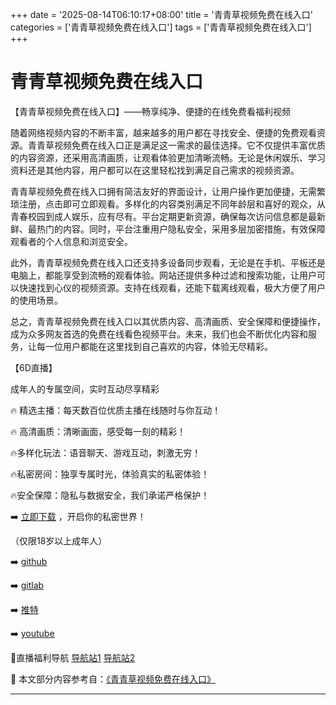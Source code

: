 +++
date = '2025-08-14T06:10:17+08:00'
title = '青青草视频免费在线入口'
categories = ['青青草视频免费在线入口']
tags = ['青青草视频免费在线入口']
+++

# 青青草视频免费在线入口

【青青草视频免费在线入口】——畅享纯净、便捷的在线免费看福利视频

随着网络视频内容的不断丰富，越来越多的用户都在寻找安全、便捷的免费观看资源。青青草视频免费在线入口正是满足这一需求的最佳选择。它不仅提供丰富优质的内容资源，还采用高清画质，让观看体验更加清晰流畅。无论是休闲娱乐、学习资料还是其他内容，用户都可以在这里轻松找到满足自己需求的视频资源。

青青草视频免费在线入口拥有简洁友好的界面设计，让用户操作更加便捷，无需繁琐注册，点击即可立即观看。多样化的内容类别满足不同年龄层和喜好的观众，从青春校园到成人娱乐，应有尽有。平台定期更新资源，确保每次访问信息都是最新鲜、最热门的内容。同时，平台注重用户隐私安全，采用多层加密措施，有效保障观看者的个人信息和浏览安全。

此外，青青草视频免费在线入口还支持多设备同步观看，无论是在手机、平板还是电脑上，都能享受到流畅的观看体验。网站还提供多种过滤和搜索功能，让用户可以快速找到心仪的视频资源。支持在线观看，还能下载离线观看，极大方便了用户的使用场景。

总之，青青草视频免费在线入口以其优质内容、高清画质、安全保障和便捷操作，成为众多网友首选的免费在线看色视频平台。未来，我们也会不断优化内容和服务，让每一位用户都能在这里找到自己喜欢的内容，体验无尽精彩。

【6D直播】  

成年人的专属空间，实时互动尽享精彩  

🔥 精选主播：每天数百位优质主播在线随时与你互动！  

🔥 高清画质：清晰画面，感受每一刻的精彩！  

🔥多样化玩法：语音聊天、游戏互动，刺激无穷！  

🔥私密房间：独享专属时光，体验真实的私密体验！  

🔥安全保障：隐私与数据安全，我们承诺严格保护！  

➡️ [立即下载](https://down123.s3.ap-east-1.amazonaws.com/down/down.html?channelCode=blog) ，开启你的私密世界！  

（仅限18岁以上成年人）  

➡️ [github](https://aldult-live.github.io/)  

➡️ [gitlab](https://seo-09598d.gitlab.io/)  

➡️ [推特](https://x.com/wegame33)  

➡️ [youtube](https://www.youtube.com/@6Dlive)  

🔞直播福利导航 [导航站1](https://webstack-86085a.gitlab.io/) [导航站2](https://onlygit123-2.github.io/)


📘 本文部分内容参考自：[《青青草视频免费在线入口》](https://webstack-hugo-15.pages.dev/)

---
